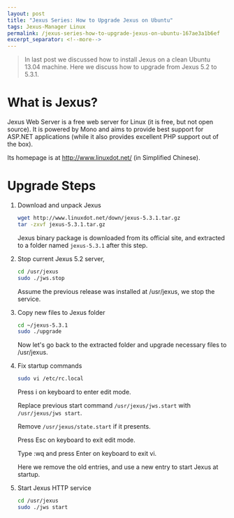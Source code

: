```yaml
---
layout: post
title: "Jexus Series: How to Upgrade Jexus on Ubuntu"
tags: Jexus-Manager Linux
permalink: /jexus-series-how-to-upgrade-jexus-on-ubuntu-167ae3a1b6ef
excerpt_separator: <!--more-->
---
```

> In last post we discussed how to install Jexus on a clean Ubuntu 13.04 machine. Here we discuss how to upgrade from Jexus 5.2 to 5.3.1.

# What is Jexus?

Jexus Web Server is a free web server for Linux (it is free, but not open source). It is powered by Mono and aims to provide best support for ASP.NET applications (while it also provides excellent PHP support out of the box).

Its homepage is at http://www.linuxdot.net/ (in Simplified Chinese).
<!--more-->

# Upgrade Steps
1. Download and unpack Jexus

   ``` bash
   wget http://www.linuxdot.net/down/jexus-5.3.1.tar.gz
   tar -zxvf jexus-5.3.1.tar.gz
   ```

   Jexus binary package is downloaded from its official site, and extracted to a folder named `jexus-5.3.1` after this step.

1. Stop current Jexus 5.2 server,

   ``` bash
   cd /usr/jexus
   sudo ./jws.stop
   ```

   Assume the previous release was installed at /usr/jexus, we stop the service.

1. Copy new files to Jexus folder

   ``` bash
   cd ~/jexus-5.3.1
   sudo ./upgrade
   ```

   Now let's go back to the extracted folder and upgrade necessary files to /usr/jexus.

1. Fix startup commands

   ``` bash
   sudo vi /etc/rc.local
   ```

   Press i on keyboard to enter edit mode.

   Replace previous start command `/usr/jexus/jws.start` with `/usr/jexus/jws start`.

   Remove `/usr/jexus/state.start` if it presents.

   Press Esc on keyboard to exit edit mode.

   Type :wq and press Enter on keyboard to exit vi.

   Here we remove the old entries, and use a new entry to start Jexus at startup.

1. Start Jexus HTTP service

   ``` bash
   cd /usr/jexus
   sudo ./jws start
   ```
